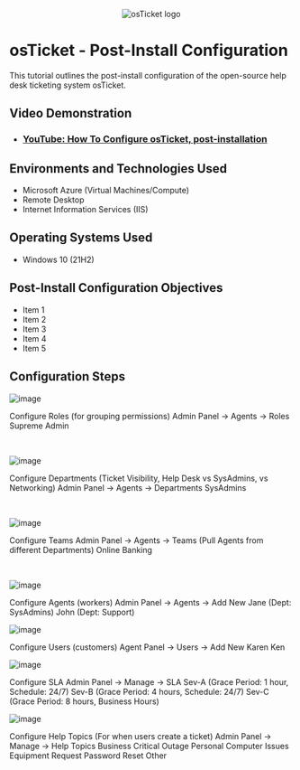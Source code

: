 <p align="center">
<img src="https://i.imgur.com/Clzj7Xs.png" alt="osTicket logo"/>
</p>

<h1>osTicket - Post-Install Configuration</h1>
This tutorial outlines the post-install configuration of the open-source help desk ticketing system osTicket.<br />


<h2>Video Demonstration</h2>

- ### [YouTube: How To Configure osTicket, post-installation](https://www.youtube.com)

<h2>Environments and Technologies Used</h2>

- Microsoft Azure (Virtual Machines/Compute)
- Remote Desktop
- Internet Information Services (IIS)

<h2>Operating Systems Used </h2>

- Windows 10</b> (21H2)

<h2>Post-Install Configuration Objectives</h2>

- Item 1
- Item 2
- Item 3
- Item 4
- Item 5

<h2>Configuration Steps</h2>

![image](https://github.com/user-attachments/assets/91f0c4c4-b78c-41ac-a185-30e0782d279c)

<p>
Configure Roles (for grouping permissions)
Admin Panel -> Agents -> Roles
Supreme Admin

</p>

<br />

![image](https://github.com/user-attachments/assets/833f2622-e361-4075-812d-e121388bc205)

<p>
Configure Departments (Ticket Visibility, Help Desk vs SysAdmins, vs Networking)
Admin Panel -> Agents -> Departments
SysAdmins

</p>
<br />

![image](https://github.com/user-attachments/assets/d2c5717c-463d-47a6-ab63-ce77cd974819)

<p>
Configure Teams
Admin Panel -> Agents -> Teams (Pull Agents from different Departments)
Online Banking

</p>
<br />

![image](https://github.com/user-attachments/assets/4516667c-04e8-4218-847b-1f8fd39a3878)

<p>Configure Agents (workers)
Admin Panel -> Agents -> Add New
Jane (Dept: SysAdmins)
John (Dept: Support)
</p>

![image](https://github.com/user-attachments/assets/2d7d9f9a-3211-41d6-9d14-0aeb5871b556)
<p>Configure Users (customers)
Agent Panel -> Users -> Add New
Karen
Ken
</p>

![image](https://github.com/user-attachments/assets/db9a3c25-b9c1-4d9c-8ab5-0d2e10bd99af)

<p>Configure SLA
Admin Panel -> Manage -> SLA
Sev-A (Grace Period: 1 hour, Schedule: 24/7)
Sev-B (Grace Period: 4 hours, Schedule: 24/7)
Sev-C (Grace Period: 8 hours, Business Hours)
</p>

![image](https://github.com/user-attachments/assets/eb5a2e5f-093d-47bd-9d86-051992f2c2e0)
<p>Configure Help Topics (For when users create a ticket)
Admin Panel -> Manage -> Help Topics
Business Critical Outage
Personal Computer Issues
Equipment Request
Password Reset
Other
</p>
